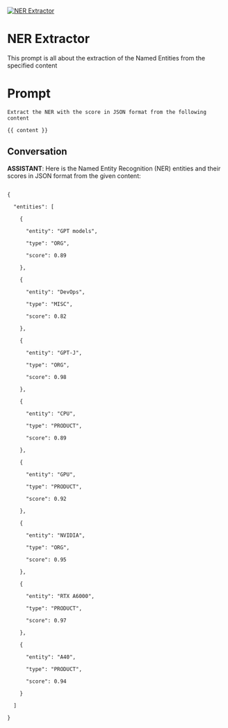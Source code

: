 
[![NER Extractor](https://flow-prompt-covers.s3.us-west-1.amazonaws.com/icon/minimalist/mini_2.png)]()
# NER Extractor 
This prompt is all about the extraction of the Named Entities from the specified content

# Prompt

```
Extract the NER with the score in JSON format from the following content

{{ content }}
```

## Conversation

**ASSISTANT**: Here is the Named Entity Recognition (NER) entities and their scores in JSON format from the given content:



```

{

  "entities": [

    {

      "entity": "GPT models",

      "type": "ORG",

      "score": 0.89

    },

    {

      "entity": "DevOps",

      "type": "MISC",

      "score": 0.82

    },

    {

      "entity": "GPT-J",

      "type": "ORG",

      "score": 0.98

    },

    {

      "entity": "CPU",

      "type": "PRODUCT",

      "score": 0.89

    },

    {

      "entity": "GPU",

      "type": "PRODUCT",

      "score": 0.92

    },

    {

      "entity": "NVIDIA",

      "type": "ORG",

      "score": 0.95

    },

    {

      "entity": "RTX A6000",

      "type": "PRODUCT",

      "score": 0.97

    },

    {

      "entity": "A40",

      "type": "PRODUCT",

      "score": 0.94

    }

  ]

}

```


